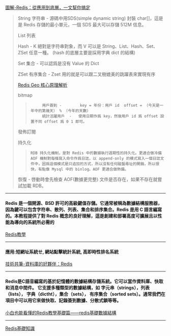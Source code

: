 
[圖解-Redis：從應用到底層，一文幫你搞定](https://www.readfog.com/a/1635022294551203840)
> String  字符串     - 源碼中用SDS(simple dynamic string) 封裝 char[]，這是是 Redis 存儲的最小單元，一個 SDS 最大可以存儲 512M 信息。
> 
> List    列表    
> 
> Hash              - K 絕對是字符串對象，而 V 可以是 String、List、Hash、Set、ZSet 任意一種。 (hash 的底層主要是採用字典 dict 的結構)
> 
> Set     集合      - 可以認爲是沒有 Value 的 Dict
> 
> ZSet    有序集合  -  Zset 用的就是可以跟二叉樹媲美的跳躍表來實現有序
> 
> [Redis Geo 核心原理解析](https://mp.weixin.qq.com/s?__biz=MzI4NjI1OTI4Nw==&mid=2247485957&idx=2&sn=a5a75f2f9053cfd40df2d0d7a16389ef&scene=21#wechat_redirect)
> 
> bitmap  
>>          用戶簽到 -        key = 年份：用戶 id  offset = （今天是一年中的第幾天） % （今年的天數）
>>          統計活躍用戶  -   使用日期作爲 key，然後用戶 id 爲 offset 設置不同 offset 爲 0 1 即可。
>
> 發佈訂閱
> 
> 持久化
> >     RDB 持久化機制，是對 Redis 中的數據執行週期性的持久化。更適合做冷備
> >     AOF 機制對每條寫入命令作爲日誌，以 append-only 的模式寫入一個日誌文件中，因爲這個模式是只追加的方式，所以沒有任何磁盤尋址的開銷，所以很快，有點像 Mysql 中的 binlog。AOF 更適合做熱備。
>
> 恢復 -    啓動時會先檢查 AOF(數據更完整) 文件是否存在，如果不存在就嘗試加載 RDB。





---
#### Redis 是一個開源、BSD 許可的高級鍵值存儲。它通常被稱為數據結構服務器，因為鍵可以包含字符串、散列、列表、集合和排序集合。Redis 是用 C 語言編寫的。本教程提供了對 Redis 概念的良好理解，這是創建和部署高度可擴展且以性能為導向的系統所必需的
[Redis教學](https://www.1ju.org/redis/redis-quick-guide)

---
#### 應用:短網址系統ㄝ, 網站點擊統計系統, 高即時性排名系統
[技術共筆-資料庫的好夥伴：Redis](https://blog.techbridge.cc/2016/06/18/redis-introduction/)

---
#### Redis是C語音編寫的基於記憶體的數據結構存儲系統。它可以當作資料庫、快取和消息中間件。 它支援多種類型的數據結構，如 字元串（strings），列表（lists）， 字典（dictht），集合（sets）， 有序集合（sorted sets）。通常我們在項目中可以用它來做快取、記錄簽到數據、分散式鎖等等。
[小白也能看懂的Redis教學基礎篇——redis基礎數據結構](https://codingnote.cc/zh-tw/p/215877/)

---
[Redis基礎知識](https://www.twblogs.net/a/5d14997abd9eee1ede050778)

